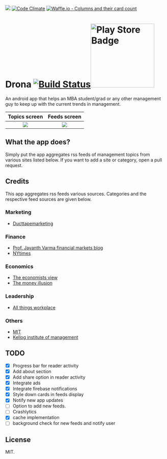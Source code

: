 ![](screenshots/banner.png)
[![Code Climate](https://codeclimate.com/github/v-adhithyan/drona.svg)](https://codeclimate.com/github/v-adhithyan/drona) 
[![Waffle.io - Columns and their card count](https://badge.waffle.io/v-adhithyan/drona.svg?columns=all)](https://waffle.io/v-adhithyan/drona)
# Drona [![Build Status](https://travis-ci.com/v-adhithyan/mba.svg?token=R8gkdf7qhbazTErtMYF4&branch=master)](https://travis-ci.com/v-adhithyan/mba)<a href="https://play.google.com/store/apps/details?id=ceg.avtechlabs.mba"><img src="google-play-badge.png" alt="Play Store Badge" width="200px"/></a>

An android app that helps an MBA student/grad or any other management guy to keep up with the current trends in management.


| Topics screen                  | Feeds screen                     | 
|:------------------------------:|:--------------------------------:|
|![](screenshots/intro.png)      |![](screenshots/feeds.png)        |


## What the app does?
  Simply put the app aggregates rss feeds of management topics from various sites listed below. If you want to add a site or category, open a pull request.

## Credits
  This app aggregates rss feeds various sources.
  Categories and the respective feed sources are given below.

### Marketing
* [Ducttapemarketing](http://feeds2.feedburner.com/ducttapemarketing/nRUD)

### Finance
* [Prof. Jayanth Varma financial markets blog](https://faculty.iima.ac.in/~jrvarma/blog/index.cgi/index.rss)
* [NYtimes](http://rss.nytimes.com/services/xml/rss/nyt/Business.xml)

### Economics
* [The economists view](http://feeds2.feedburner.com/EconomistsView)
* [The money illusion](http://feeds2.feedburner.com/Themoneyillusion)

### Leadership
* [All things workplace](http://feeds2.feedburner.com/allthingsworkplace)

### Others
* [MIT](http://feeds2.feedburner.com/mitsloannews)
* [Kellog institute of management](http://www.kellogg.northwestern.edu/news-events/news/school/kellogg_news_feed.aspx)

## TODO
- [x] Progress bar for reader activity
- [x] Add about section
- [x] Add share option in reader activity
- [x] Integrate ads
- [x] Integrate firebase notifications
- [x] Style down cards in feeds display
- [x] Notify new app updates
- [ ] Option to add new feeds.
- [ ] Crashlytics
- [x] cache implementation
- [ ] background check for new feeds and notify user

## License
  MIT.
